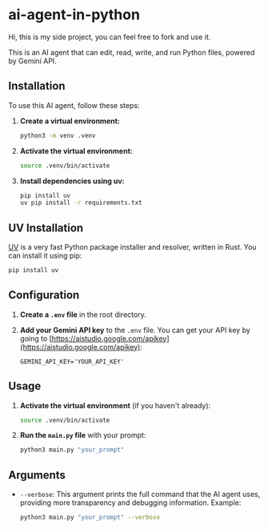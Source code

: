 # ai-agent-in-python

Hi, this is my side project, you can feel free to fork and use it.

This is an AI agent that can edit, read, write, and run Python files, powered by Gemini API.

## Installation

To use this AI agent, follow these steps:

1.  **Create a virtual environment:**
    ```bash
    python3 -m venv .venv
    ```
2.  **Activate the virtual environment:**
    ```bash
    source .venv/bin/activate
    ```
3.  **Install dependencies using uv:**
    ```bash
    pip install uv
    uv pip install -r requirements.txt
    ```

## UV Installation

[UV](https://github.com/astral-sh/uv) is a very fast Python package installer and resolver, written in Rust. You can install it using pip:

```bash
pip install uv
```

## Configuration

1.  **Create a `.env` file** in the root directory.
2.  **Add your Gemini API key** to the `.env` file. You can get your API key by going to [https://aistudio.google.com/apikey](https://aistudio.google.com/apikey):

    ```
    GEMINI_API_KEY='YOUR_API_KEY'
    ```

## Usage

1.  **Activate the virtual environment** (if you haven't already):

    ```bash
    source .venv/bin/activate
    ```
2.  **Run the `main.py` file** with your prompt:

    ```bash
    python3 main.py "your_prompt"
    ```

## Arguments

*   `--verbose`:  This argument prints the full command that the AI agent uses, providing more transparency and debugging information. Example:

    ```bash
    python3 main.py "your_prompt" --verbose
    ```